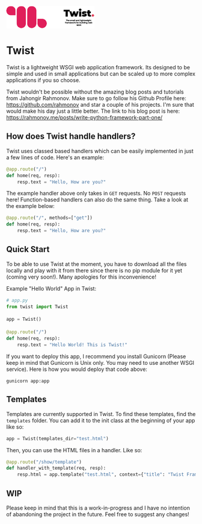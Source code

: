 ![The Logo](TwistLogo.png)
# Twist

Twist is a lightweight WSGI web application framework. Its
designed to be simple and used in small applications but can
be scaled up to more complex applications if you so choose. 

Twist wouldn't be possible without the amazing blog posts and tutorials from Jahongir Rahmonov. 
Make sure to go follow his Github Profile here: https://github.com/rahmonov and star a couple of his projects. 
I'm sure that would make his day just a little better. The link to his blog post is here: 
https://rahmonov.me/posts/write-python-framework-part-one/

## How does Twist handle handlers?
Twist uses classed based handlers which can be easily implemented in just a few lines of code. Here's
an example:
```python
@app.route("/")
def home(req, resp):
    resp.text = "Hello, How are you?"
```
The example handler above only takes in `GET` requests. No `POST` requests here! Function-based handlers
can also do the same thing. Take a look at the example below:
```python
@app.route("/", methods=["get"])
def home(req, resp):
    resp.text = "Hello, How are you?"
```

## Quick Start
To be able to use Twist at the moment, you have to download all the files
locally and play with it from there since there is no pip module for it yet
(coming very soon!). Many apologies for this inconvenience!

Example "Hello World" App in Twist:
```python
# app.py
from twist import Twist

app = Twist()

@app.route("/")
def home(req, resp):
    resp.text = "Hello World! This is Twist!"
```

If you want to deploy this app, I recommend you install
Gunicorn (Please keep in mind that Gunicorn is Unix only. You may need to use another WSGI service). Here is how you would deploy that code above:
```text
gunicorn app:app
```

## Templates
Templates are currently supported in Twist. To find these templates, find the `templates` folder. You can add it to the init class at the beginning of your app like so:
```python
app = Twist(templates_dir="test.html")
```
Then, you can use the HTML files in a handler. Like so:
```python
@app.route("/show/template")
def handler_with_template(req, resp):
    resp.html = app.template("test.html", context={"title": "Twist Framework is so cool!", "body": "Twist - A Python Framework"})
```

## WIP
Please keep in mind that this is a work-in-progress and I have no intention of abandoning the project in the future. Feel free to suggest any changes!
